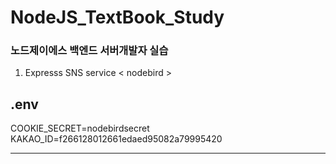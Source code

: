 # NodeJS_TextBook_Study
###  노드제이에스 백엔드 서버개발자 실습

1. Expresss SNS service < nodebird >


.env
----------------------------------------

COOKIE_SECRET=nodebirdsecret
KAKAO_ID=f266128012661edaed95082a79995420

----------------------------------------

